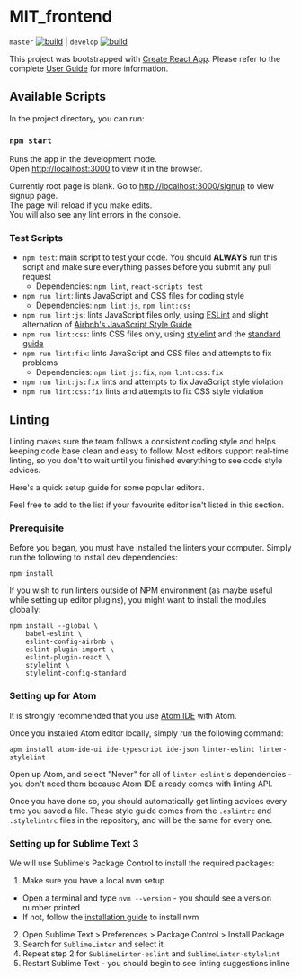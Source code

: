 # MIT_frontend

`master` [![build](https://travis-ci.org/MentorInTech/MIT_frontend.svg?branch=master)](https://travis-ci.org/MentorInTech/MIT_frontend) | `develop` [![build](https://travis-ci.org/MentorInTech/MIT_frontend.svg?branch=develop)](https://travis-ci.org/MentorInTech/MIT_frontend)

This project was bootstrapped with [Create React App](https://github.com/facebookincubator/create-react-app). Please refer to the complete [User Guide](https://github.com/facebook/create-react-app/blob/master/packages/react-scripts/template/README.md) for more information.

## Available Scripts

In the project directory, you can run:

### `npm start`

Runs the app in the development mode.<br>
Open [http://localhost:3000](http://localhost:3000) to view it in the browser.<br>

Currently root page is blank.
Go to [http://localhost:3000/signup](http://localhost:3000/signup) to view signup page.<br>
The page will reload if you make edits.<br>
You will also see any lint errors in the console.

### Test Scripts

- `npm test`: main script to test your code. You should **ALWAYS** run this script and make sure everything passes before you submit any pull request
  - Dependencies: `npm lint`, `react-scripts test`
- `npm run lint`: lints JavaScript and CSS files for coding style
  - Dependencies: `npm lint:js`, `npm lint:css`
- `npm run lint:js`: lints JavaScript files only, using [ESLint](https://eslint.org/) and slight alternation of [Airbnb's JavaScript Style Guide](https://github.com/airbnb/javascript)
- `npm run lint:css`: lints CSS files only, using [stylelint](https://github.com/stylelint/stylelint) and the [standard guide](https://github.com/stylelint/stylelint-config-standard)
- `npm run lint:fix`: lints JavaScript and CSS files and attempts to fix problems
  - Dependencies: `npm lint:js:fix`, `npm lint:css:fix`
- `npm run lint:js:fix` lints and attempts to fix JavaScript style violation
- `npm run lint:css:fix` lints and attempts to fix CSS style violation

## Linting

Linting makes sure the team follows a consistent coding style and helps keeping
code base clean and easy to follow. Most editors support real-time linting,
so you don't to wait until you finished everything to see code style advices.

Here's a quick setup guide for some popular editors.

Feel free to add to the list if your favourite editor isn't listed in this section.

### Prerequisite

Before you began, you must have installed the linters your computer. Simply run
the following to install dev dependencies:

```shell
npm install
```

If you wish to run linters outside of NPM environment (as maybe useful while
setting up editor plugins), you might want to install the modules globally:

```shell
npm install --global \
    babel-eslint \
    eslint-config-airbnb \
    eslint-plugin-import \
    eslint-plugin-react \
    stylelint \
    stylelint-config-standard
```

### Setting up for Atom

It is strongly recommended that you use [Atom IDE](https://ide.atom.io/) with Atom.

Once you installed Atom editor locally, simply run the following command:

```shell
apm install atom-ide-ui ide-typescript ide-json linter-eslint linter-stylelint
```

Open up Atom, and select "Never" for all of `linter-eslint`'s dependencies -
you don't need them because Atom IDE already comes with linting API.

Once you have done so, you should automatically get linting advices every time
you saved a file. These style guide comes from the `.eslintrc` and `.stylelintrc`
files in the repository, and will be the same for every one.

### Setting up for Sublime Text 3

We will use Sublime's Package Control to install the required packages:

1. Make sure you have a local nvm setup
  - Open a terminal and type `nvm --version` - you should see a version number printed
  - If not, follow the [installation guide](https://github.com/creationix/nvm#install-script) to install nvm
2. Open Sublime Text > Preferences > Package Control > Install Package
3. Search for `SublimeLinter` and select it
4. Repeat step 2 for `SublimeLinter-eslint` and `SublimeLinter-stylelint`
5. Restart Sublime Text - you should begin to see linting suggestions inline
